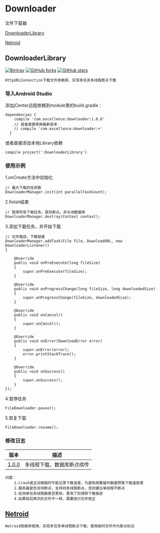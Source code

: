 # Downloader
文件下载器

[DownloaderLibrary](#DownloaderLibrary)

[Netroid](#Netroid)

DownloaderLibrary
-----------------
[![Bintray][icon_Bintray]][Bintray]
[![GitHub forks][icon_forks]][forks]
[![GitHub stars][icon_stars]][stars]
```
HttpURLConnection下载文件依赖库，实现多任务多线程断点下载
```


### 导入Android Studio
添加jCenter远程依赖到module里的build.gradle：
```
dependencies {
    compile 'com.excellence:downloader:1.0.0'
    // 或者直接使用最新版本
    // compile 'com.excellence:downloader:+'
  }
```
或者直接添加本地Library依赖
```
compile project(':DownloaderLibrary')
```


### 使用示例
1.onCreate方法中初始化
```
// 最大下载的任务数
DownloaderManager.init(int parallelTaskCount);
```
2.finish结束
```
// 暂停所有下载任务，保存断点，并关闭数据库
DownloaderManager.destroy(Context context);
```
3.添加下载任务，并开始下载
```
// 文件路径，下载链接
DownloaderManager.addTask(File file, DownloadURL, new DownloaderListener()
{

    @Override
    public void onPreExecute(long fileSize)
    {
        super.onPreExecute(fileSize);
    }

    @Override
    public void onProgressChange(long fileSize, long downloadedSize)
    {
        super.onProgressChange(fileSize, downloadedSize);
    }

    @Override
    public void onCancel()
    {
        super.onCancel();
    }

    @Override
    public void onError(DownloadError error)
    {
        super.onError(error);
        error.printStackTrace();
    }

    @Override
    public void onSuccess()
    {
        super.onSuccess();
    }
});
```
4.暂停任务
```
FileDownloader.pause();
```
5.恢复下载
```
FileDownloader.resume();
```

### 修改日志
|         版本         |         描述         |
| ------------------- | ------------------- |
| [1.0.0][DownloadLibrary1.0.0] | 多线程下载，数据库断点续传 |

```
问题：
    1.Crash或主动销毁时不能记录下载进度，为避免频繁操作数据导致下载速度慢
    2.服务器是否支持断点，支持则多线程断点，否则建议单线程不断点
    3.检测单任务线程数是否更改，更改了则清除下载痕迹
    4.如果前后两次的文件不一样，需要进行文件校正
```


[Netroid][NetroidLibrary]
-------------------------
```
Netroid依赖库使用，实现多任务单线程断点下载，使用临时文件作为断点标记
```


<!-- 网站链接 -->
[Bintray]:https://bintray.com/veizhang/maven/downloader "Bintray"
[forks]:https://github.com/VeiZhang/Downloader/network/members
[stars]:https://github.com/VeiZhang/Downloader/stargazers
[NetroidLibrary]:http://netroid.cn/

<!-- 图片链接 -->
[icon_Bintray]:https://img.shields.io/badge/Bintray-v1.0.0-brightgreen.svg
[icon_forks]:https://img.shields.io/github/forks/VeiZhang/Downloader.svg?style=social
[icon_stars]:https://img.shields.io/github/stars/VeiZhang/Downloader.svg?style=social

<!-- 版本 -->
[DownloadLibrary1.0.0]:https://bintray.com/veizhang/maven/downloader/1.0.0
